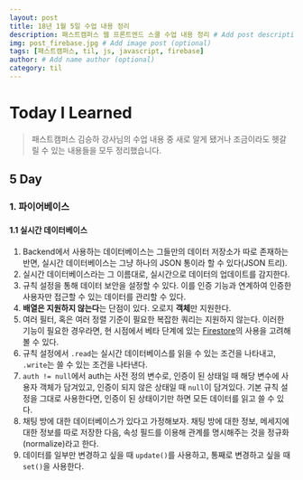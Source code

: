 ```yaml
---
layout: post
title: 18년 1월 5일 수업 내용 정리
description: 패스트캠퍼스 웹 프론트엔드 스쿨 수업 내용 정리 # Add post description (optional)
img: post_firebase.jpg # Add image post (optional)
tags: [패스트캠퍼스, til, js, javascript, firebase]
author: # Add name author (optional)
category: til
---
```

# Today I Learned

> 패스트캠퍼스 김승하 강사님의 수업 내용 중 새로 알게 됐거나 조금이라도 헷갈릴 수 있는 내용들을 모두 정리했습니다.

## 5 Day

### 1. 파이어베이스 

#### 1.1 실시간 데이터베이스

1. Backend에서 사용하는 데이터베이스는 그들만의 데이터 저장소가 따로 존재하는 반면, 실시간 데이터베이스는 그냥 하나의 JSON 통이라 할 수 있다(JSON 트리).
2. 실시간 데이터베이스라는 그 이름대로, 실시간으로 데이터의 업데이트를 감지한다.
3. 규칙 설정을 통해 데이터 보안을 설정할 수 있다. 이를 인증 기능과 연계하여 인증한 사용자만 접근할 수 있는 데이터를 관리할 수 있다.
4. **배열은 지원하지 않는다**는 단점이 있다. 오로지 **객체**만 지원한다.
5. 여러 필터, 혹은 여러 정렬 기준이 필요한 복잡한 쿼리는 지원하지 않는다. 이러한 기능이 필요한 경우라면, 현 시점에서 베타 단계에 있는 [Firestore](https://firebase.google.com/docs/firestore/?hl=ko)의 사용을 고려해볼 수 있다.
6. 규칙 설정에서 `.read`는 실시간 데이터베이스를 읽을 수 있는 조건을 나타내고, `.write`는 쓸 수 있는 조건을 나타낸다.
7. `auth != null`에서 auth는 사전 정의 변수로, 인증이 된 상태일 때 해당 변수에 사용자 객체가 담겨있고, 인증이 되지 않은 상태일 때 `null`이 담겨있다. 기본 규칙 설정을 그대로 사용한다면, 인증이 된 상태이기만 하면 모든 데이터를 읽고 쓸 수 있다.
8. 채팅 방에 대한 데이터베이스가 있다고 가정해보자. 채팅 방에 대한 정보, 메세지에 대한 정보를 따로 저장한 다음, 속성 필드를 이용해 관계를 명시해주는 것을 정규화(normalize)라고 한다.
9. 데이터를 일부만 변경하고 싶을 때 `update()`를 사용하고, 통째로 변경하고 싶을 때 `set()`을 사용한다.